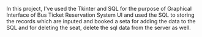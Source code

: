 In this project, I've used the Tkinter and SQL for the purpose of Graphical Interface of Bus Ticket Reservation System UI and used the SQL to storing the records which are inputed
and booked a seta for adding the data to the SQL and for deleting the seat, delete the sql data from the server as well.
